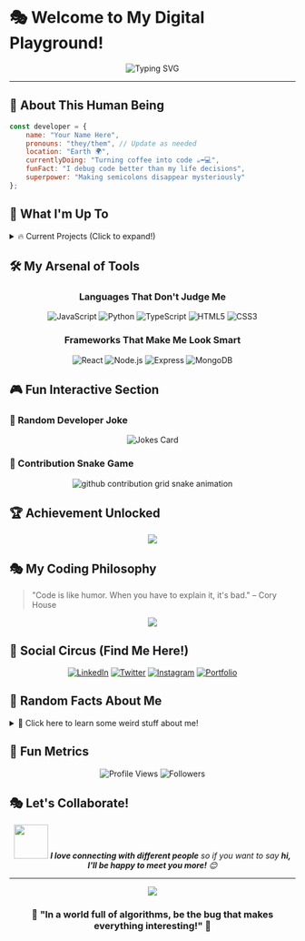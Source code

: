 <!-- filepath: d:\rk\Readme.md -->
# 🎭 Welcome to My Digital Playground! 

<div align="center">
  <img src="https://readme-typing-svg.herokuapp.com?font=Fira+Code&pause=1000&color=36BCF7&center=true&vCenter=true&width=435&lines=Hey+there!+I'm+a+Developer+%F0%9F%91%A8%E2%80%8D%F0%9F%92%BB;Welcome+to+my+GitHub+profile!;Let's+build+something+amazing+together!" alt="Typing SVG" />
</div>

---

## 🎪 About This Human Being

```javascript
const developer = {
    name: "Your Name Here",
    pronouns: "they/them", // Update as needed
    location: "Earth 🌍",
    currentlyDoing: "Turning coffee into code ☕➡️💻",
    funFact: "I debug code better than my life decisions",
    superpower: "Making semicolons disappear mysteriously"
};
```

## 🎯 What I'm Up To

<details>
<summary>🔥 Current Projects (Click to expand!)</summary>

- 🚀 **Project Alpha**: Building the next big thing (spoiler: it's probably another to-do app)
- 🎮 **Game Dev**: Creating games that are definitely not Flappy Bird clones
- 📱 **Mobile Magic**: Apps that make your phone smarter than you
- 🤖 **AI Experiments**: Teaching machines to be as confused as I am

</details>

## 🛠️ My Arsenal of Tools

<div align="center">

### Languages That Don't Judge Me
![JavaScript](https://img.shields.io/badge/-JavaScript-F7DF1E?style=for-the-badge&logo=javascript&logoColor=black)
![Python](https://img.shields.io/badge/-Python-3776AB?style=for-the-badge&logo=python&logoColor=white)
![TypeScript](https://img.shields.io/badge/-TypeScript-3178C6?style=for-the-badge&logo=typescript&logoColor=white)
![HTML5](https://img.shields.io/badge/-HTML5-E34F26?style=for-the-badge&logo=html5&logoColor=white)
![CSS3](https://img.shields.io/badge/-CSS3-1572B6?style=for-the-badge&logo=css3&logoColor=white)

### Frameworks That Make Me Look Smart
![React](https://img.shields.io/badge/-React-61DAFB?style=for-the-badge&logo=react&logoColor=black)
![Node.js](https://img.shields.io/badge/-Node.js-339933?style=for-the-badge&logo=node.js&logoColor=white)
![Express](https://img.shields.io/badge/-Express-000000?style=for-the-badge&logo=express&logoColor=white)
![MongoDB](https://img.shields.io/badge/-MongoDB-47A248?style=for-the-badge&logo=mongodb&logoColor=white)

</div>

## 🎮 Fun Interactive Section

### 🎲 Random Developer Joke
<!-- Joke API -->
<div align="center">
  <img src="https://readme-jokes.vercel.app/api?theme=radical" alt="Jokes Card" />
</div>

### 🐍 Contribution Snake Game
<div align="center">
  <picture>
    <source media="(prefers-color-scheme: dark)" srcset="https://raw.githubusercontent.com/YOUR_GITHUB_USERNAME/YOUR_GITHUB_USERNAME/output/github-contribution-grid-snake-dark.svg">
    <source media="(prefers-color-scheme: light)" srcset="https://raw.githubusercontent.com/YOUR_GITHUB_USERNAME/YOUR_GITHUB_USERNAME/output/github-contribution-grid-snake.svg">
    <img alt="github contribution grid snake animation" src="https://raw.githubusercontent.com/YOUR_GITHUB_USERNAME/YOUR_GITHUB_USERNAME/output/github-contribution-grid-snake.svg">
  </picture>
</div>

## 🏆 Achievement Unlocked

<div align="center">
  <img src="https://github-profile-trophy.vercel.app/?username=YOUR_GITHUB_USERNAME&theme=radical&no-frame=true&no-bg=false&margin-w=4" />
</div>

## 🎭 My Coding Philosophy

> "Code is like humor. When you have to explain it, it's bad." – Cory House

<div align="center">
  <img src="https://quotes-github-readme.vercel.app/api?type=horizontal&theme=radical" />
</div>

## 🎪 Social Circus (Find Me Here!)

<div align="center">

[![LinkedIn](https://img.shields.io/badge/-LinkedIn-0077B5?style=for-the-badge&logo=linkedin&logoColor=white)](https://linkedin.com/in/YOUR_LINKEDIN)
[![Twitter](https://img.shields.io/badge/-Twitter-1DA1F2?style=for-the-badge&logo=twitter&logoColor=white)](https://twitter.com/YOUR_TWITTER)
[![Instagram](https://img.shields.io/badge/-Instagram-E4405F?style=for-the-badge&logo=instagram&logoColor=white)](https://instagram.com/YOUR_INSTAGRAM)
[![Portfolio](https://img.shields.io/badge/-Portfolio-FF5722?style=for-the-badge&logo=google-chrome&logoColor=white)](https://YOUR_WEBSITE.com)

</div>

## 🎯 Random Facts About Me

<details>
<summary>🤔 Click here to learn some weird stuff about me!</summary>

- 🌙 I'm a night owl who codes best at 2 AM
- 🍕 I believe pineapple belongs on pizza (fight me!)
- 🎵 I code to lo-fi hip hop (like every other developer)
- 🎮 I have more gaming hours than coding hours (don't tell my boss)
- 📚 I collect programming books but only read Stack Overflow
- ☕ Coffee is my debugging tool
- 🦆 I talk to rubber ducks more than humans

</details>

## 🎪 Fun Metrics

<div align="center">

![Profile Views](https://komarev.com/ghpvc/?username=YOUR_GITHUB_USERNAME&color=brightgreen&style=for-the-badge)
![Followers](https://img.shields.io/github/followers/YOUR_GITHUB_USERNAME?style=for-the-badge&color=blue)

</div>

## 🎭 Let's Collaborate!

<div align="center">
  <img src="https://media.giphy.com/media/LnQjpWaON8nhr21vNW/giphy.gif" width="60"> 
  <em><b>I love connecting with different people</b> so if you want to say <b>hi, I'll be happy to meet you more!</b> 😊</em>
</div>

---

<div align="center">
  <img src="https://capsule-render.vercel.app/api?type=waving&color=gradient&height=100&section=footer"/>
</div>

<div align="center">
  <h3>💭 "In a world full of algorithms, be the bug that makes everything interesting!" 💭</h3>
</div>

<!-- Proudly created with LOTS of coffee and a bit of madness -->
